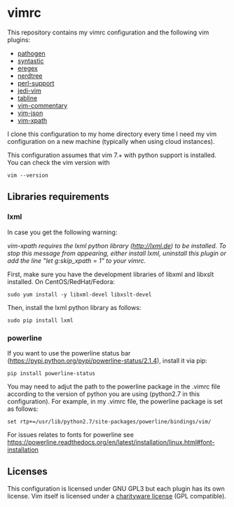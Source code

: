 # vimrc
This repository contains my vimrc configuration and the following vim plugins:

- [pathogen](https://github.com/tpope/vim-pathogen)
- [syntastic](https://github.com/scrooloose/syntastic)
- [eregex](https://github.com/othree/eregex.vim)
- [nerdtree](https://github.com/scrooloose/nerdtree)
- [perl-support](https://github.com/vim-scripts/perl-support.vim)
- [jedi-vim](https://github.com/davidhalter/jedi-vim) 
- [tabline](https://github.com/mkitt/tabline.vim)
- [vim-commentary](https://github.com/tpope/vim-commentary)
- [vim-json](https://github.com/elzr/vim-json)
- [vim-xpath](https://github.com/actionshrimp/vim-xpath)

I clone this configuration to my home directory every time I need my vim configuration on a new machine (typically when using cloud instances). 

This configuration assumes that vim 7.+ with python support is installed. You can check the vim version with
```
vim --version
```


## Libraries requirements
### lxml
In case you get the following warning: 

*vim-xpath requires the lxml python library (http://lxml.de) to be installed. To stop this message from appearing, either install lxml, uninstall this plugin or add the line "let g:skip_xpath = 1" to your vimrc.*

First, make sure you have the development libraries of libxml and libxslt installed. On CentOS/RedHat/Fedora:

```
sudo yum install -y libxml-devel libxslt-devel
```

Then, install the lxml python library as follows:

```
sudo pip install lxml
```

### powerline
If you want to use the powerline status bar (https://pypi.python.org/pypi/powerline-status/2.1.4), install it via pip:

```
pip install powerline-status
```

You may need to adjut the path to the powerline package in the .vimrc file according to the version of python you are using (python2.7 in this configuration). For example, in my .vimrc file, the powerline package is set as follows:
```
set rtp+=/usr/lib/python2.7/site-packages/powerline/bindings/vim/
```

For issues relates to fonts for powerline see https://powerline.readthedocs.org/en/latest/installation/linux.html#font-installation


## Licenses
This configuration is licensed under GNU GPL3 but each plugin has its own license. Vim itself is licensed under a [charityware license](https://github.com/vim/vim#copying) (GPL compatible).
